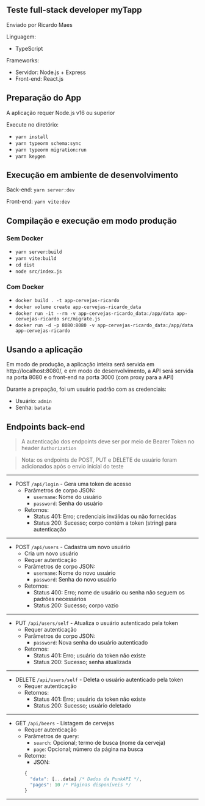 ## Teste full-stack developer myTapp

Enviado por Ricardo Maes

Linguagem:

* TypeScript

Frameworks:

* Servidor: Node.js + Express
* Front-end: React.js

## Preparação do App

A aplicação requer Node.js v16 ou superior

Execute no diretório:

* `yarn install`
* `yarn typeorm schema:sync`
* `yarn typeorm migration:run`
* `yarn keygen`

## Execução em ambiente de desenvolvimento

Back-end: `yarn server:dev`

Front-end: `yarn vite:dev`

## Compilação e execução em modo produção

### Sem Docker

* `yarn server:build`
* `yarn vite:build`
* `cd dist`
* `node src/index.js`

### Com Docker

* `docker build . -t app-cervejas-ricardo`
* `docker volume create app-cervejas-ricardo_data`
* `docker run -it --rm -v app-cervejas-ricardo_data:/app/data app-cervejas-ricardo src/migrate.js`
* `docker run -d -p 8080:8080 -v app-cervejas-ricardo_data:/app/data app-cervejas-ricardo`

## Usando a aplicação

Em modo de produção, a aplicação inteira será servida em http://localhost:8080/, e em modo de
desenvolvimento, a API será servida na porta 8080 e o front-end na porta 3000 (com proxy para a API)

Durante a prepação, foi um usuário padrão com as credenciais:

* Usuário: `admin`
* Senha: `batata`

## Endpoints back-end

> A autenticação dos endpoints deve ser por meio de Bearer Token no header `Authorization`

> Nota: os endpoints de POST, PUT e DELETE de usuário foram adicionados após o envio inicial do teste

---
* POST `/api/login` - Gera uma token de acesso
  - Parâmetros de corpo JSON:
    - `username`: Nome do usuário
    - `password`: Senha do usuário
  - Retornos:
    - Status 401: Erro; credenciais inválidas ou não fornecidas
    - Status 200: Sucesso; corpo contém a token (string) para autenticação
---
* POST `/api/users` - Cadastra um novo usuário
  - Cria um novo usuário
  - Requer autenticação
  - Parâmetros de corpo JSON:
    - `username`: Nome do novo usuário
    - `password`: Senha do novo usuário
  - Retornos:
    - Status 400: Erro; nome de usuário ou senha não seguem os padrões necessários
    - Status 200: Sucesso; corpo vazio
---
* PUT `/api/users/self` - Atualiza o usuário autenticado pela token
  - Requer autenticação
  - Parâmetros de corpo JSON:
    - `password`: Nova senha do usuário autenticado
  - Retornos:
    - Status 401: Erro; usuário da token não existe
    - Status 200: Sucesso; senha atualizada
---
* DELETE `/api/users/self` - Deleta o usuário autenticado pela token
  - Requer autenticação
  - Retornos:
    - Status 401: Erro; usuário da token não existe
    - Status 200: Sucesso; usuário deletado
---
* GET `/api/beers` - Listagem de cervejas
  - Requer autenticação
  - Parâmetros de query:
    - `search`: Opcional; termo de busca (nome da cerveja)
    - `page`: Opcional; número da página na busca
  - Retorno:
    - JSON:
    ```js
    {
      "data": [...data] /* Dados da PunkAPI */,
      "pages": 10 /* Páginas disponíveis */
    }
    ```
---
